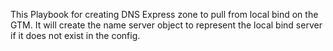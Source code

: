 This Playbook for creating DNS Express zone to pull from local bind on the GTM.  It will create the name server object to represent the local bind server if it does not exist in the config.